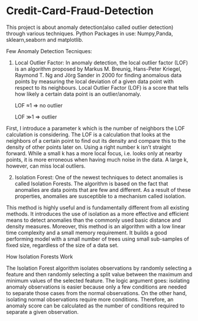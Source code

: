 # Credit-Card-Fraud-Detection
This project is about anomaly detection(also called outlier detection) through various techniques.
Python Packages in use: Numpy,Panda, sklearn,seaborn and matplotlib.

Few Anomaly Detection Tecniques:
1. Local Outlier Factor:
      In anomaly detection, the local outlier factor (LOF) is an algorithm proposed by Markus M. Breunig, Hans-Peter Kriegel, Raymond T. Ng and Jörg Sander in 2000 for finding anomalous data points by measuring the local deviation of a given data point with respect to its neighbours.
      Local Outlier Factor (LOF) is a score that tells how likely a certain data point is an outlier/anomaly.

    LOF ≈1 ⇒ no outlier

    LOF ≫1 ⇒ outlier

First, I introduce a parameter k which is the number of neighbors the LOF calculation is considering. The LOF is a calculation that looks at the neighbors of a certain point to find out its density and compare this to the density of other points later on. Using a right number k isn’t straight forward. While a small k has a more local focus, i.e. looks only at nearby points, it is more erroneous when having much noise in the data. A large k, however, can miss local outliers.

2. Isolation Forest:
      One of the newest techniques to detect anomalies is called Isolation Forests. The algorithm is based on the fact that anomalies are data points that are few and different. As a result of these properties, anomalies are susceptible to a mechanism called isolation.

This method is highly useful and is fundamentally different from all existing methods. It introduces the use of isolation as a more effective and efficient means to detect anomalies than the commonly used basic distance and density measures. Moreover, this method is an algorithm with a low linear time complexity and a small memory requirement. It builds a good performing model with a small number of trees using small sub-samples of fixed size, regardless of the size of a data set.
 
 How Isolation Forests Work

The Isolation Forest algorithm isolates observations by randomly selecting a feature and then randomly selecting a split value between the maximum and minimum values of the selected feature. The logic argument goes: isolating anomaly observations is easier because only a few conditions are needed to separate those cases from the normal observations. On the other hand, isolating normal observations require more conditions. Therefore, an anomaly score can be calculated as the number of conditions required to separate a given observation.
